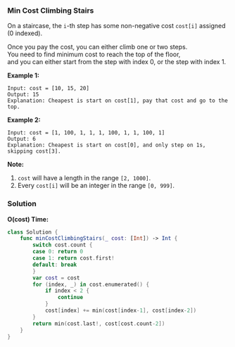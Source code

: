 
### Min Cost Climbing Stairs

On a staircase, the `i`-th step has some non-negative cost `cost[i]` assigned (0 indexed).

Once you pay the cost, you can either climb one or two steps.</br> 
You need to find minimum cost to reach the top of the floor,</br> 
and you can either start from the step with index 0, or the step with index 1.

__Example 1:__
```
Input: cost = [10, 15, 20]
Output: 15
Explanation: Cheapest is start on cost[1], pay that cost and go to the top.
```
__Example 2:__
```
Input: cost = [1, 100, 1, 1, 1, 100, 1, 1, 100, 1]
Output: 6
Explanation: Cheapest is start on cost[0], and only step on 1s, skipping cost[3].
```

__Note:__
1. `cost` will have a length in the range `[2, 1000]`.
2. Every `cost[i]` will be an integer in the range `[0, 999]`.

### Solution
__O(cost) Time:__
```Swift
class Solution {
    func minCostClimbingStairs(_ cost: [Int]) -> Int {
        switch cost.count {
        case 0: return 0
        case 1: return cost.first!
        default: break
        }
        var cost = cost
        for (index, _) in cost.enumerated() {
            if index < 2 {
                continue
            }
            cost[index] += min(cost[index-1], cost[index-2])
        }
        return min(cost.last!, cost[cost.count-2])
    }
}
```
